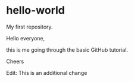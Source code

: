 # hello-world
My first repository.

Hello everyone,

this is me going through the basic GitHub tutorial.

Cheers

Edit: This is an additional change
